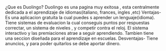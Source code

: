 ¿Que es Duolingo?
Duolingo es una pagina muy exitosa  , esta centralmente dedicada a el aprendizaje de idiomas(italiano, frances, ingles ,etc)
Ventajas-
Es una aplicacion gratuita la cual puedes s aprender un lenguaje(idioma).
Tiene sistemas de evaluacion la cual conseguis puntos por respuestas correctar, un sistema de niveles , y competir contra el reloj.
El sistema interactivo y las premiaciones atrae a seguir aprendiendo.
Tambien tiene una seccion diseñada para el aprendizaje en escuelas.
Desventajas-
Tiene anuncios, y para poder quitarlos se debe aportar dinero.
